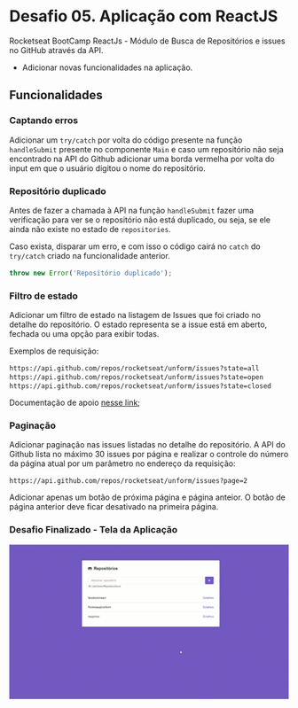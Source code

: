 # Desafio 05. Aplicação com ReactJS

Rocketseat BootCamp ReactJs - Módulo de Busca de Repositórios e issues no GitHub através da API.

- Adicionar novas funcionalidades na aplicação.

## Funcionalidades

### Captando erros

Adicionar um `try/catch` por volta do código presente na função `handleSubmit` presente no componente `Main` e caso um repositório não seja encontrado na API do Github adicionar uma borda vermelha por volta do input em que o usuário digitou o nome do repositório.

### Repositório duplicado

Antes de fazer a chamada à API na função `handleSubmit` fazer uma verificação para ver se o repositório não está duplicado, ou seja, se ele ainda não existe no estado de `repositories`.

Caso exista, disparar um erro, e com isso o código cairá no `catch` do `try/catch` criado na funcionalidade anterior.

```js
throw new Error('Repositório duplicado');
```

### Filtro de estado

Adicionar um filtro de estado na listagem de Issues que foi criado no detalhe do repositório. O estado representa se a issue está em aberto, fechada ou uma opção para exibir todas.

Exemplos de requisição:

```
https://api.github.com/repos/rocketseat/unform/issues?state=all
https://api.github.com/repos/rocketseat/unform/issues?state=open
https://api.github.com/repos/rocketseat/unform/issues?state=closed
```

Documentação de apoio [nesse link](https://developer.github.com/v3/issues/#parameters-1);

### Paginação

Adicionar paginação nas issues listadas no detalhe do repositório. A API do Github lista no máximo 30 issues por página e realizar o controle do número da página atual por um parâmetro no endereço da requisição:

```
https://api.github.com/repos/rocketseat/unform/issues?page=2
```

Adicionar apenas um botão de próxima página e página anteior. O botão de página anterior deve ficar desativado na primeira página.

### Desafio Finalizado - Tela da Aplicação

![Repository GitHub](assets-challenge/repository-issues-github-api.gif)
